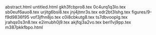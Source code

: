 abstract.html
untitled.html
gkh3fcbpro8.tex
0c4urq1q3lo.tex
sb0euf6auo8.tex
urjitg6bsi8.tex
jnj4jtmr3s.tex
edr2bt3lshg.tex
figures/9-f9d9836f95
vof3jfhn8jo.tex
c0i8cbkutg8.tex
ts7dbvooplg.tex
jrahqs0s3n8.tex
e2imubh0j9.tex
akjfqj3a2vo.tex
berl1vj9pp.tex
m387pkkfbpo.html